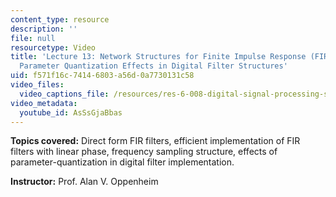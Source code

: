 ```yaml
---
content_type: resource
description: ''
file: null
resourcetype: Video
title: 'Lecture 13: Network Structures for Finite Impulse Response (FIR) Systems and
  Parameter Quantization Effects in Digital Filter Structures'
uid: f571f16c-7414-6803-a56d-0a7730131c58
video_files:
  video_captions_file: /resources/res-6-008-digital-signal-processing-spring-2011/video-lectures/lecture-13-network-structures-for-finite-impulse-response-fir-systems-and-parameter-quantization-effects-in-digital-filter-structures/AsSsGjaBbas.vtt
video_metadata:
  youtube_id: AsSsGjaBbas
---
```


**Topics covered:** Direct form FIR filters, efficient implementation of FIR filters with linear phase, frequency sampling structure, effects of parameter-quantization in digital filter implementation.

**Instructor:** Prof. Alan V. Oppenheim